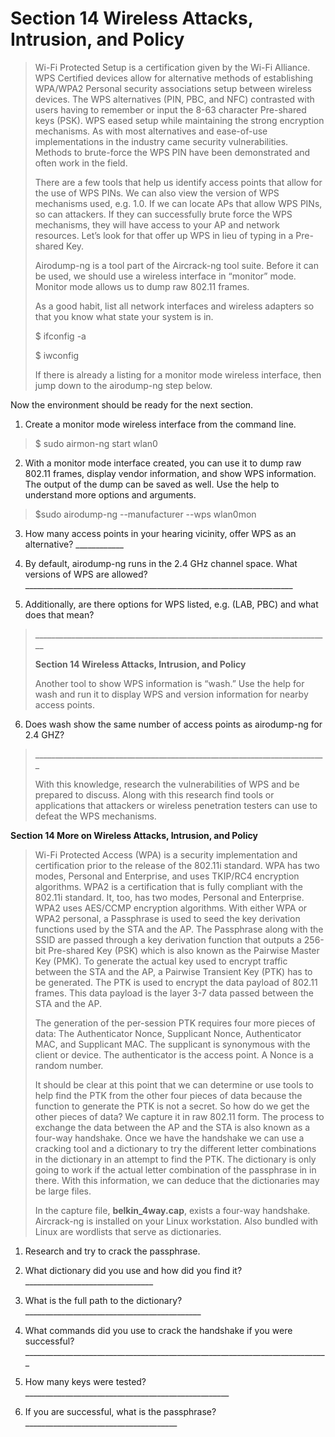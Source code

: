 # Section 14 Wireless Attacks, Intrusion, and Policy

> Wi-Fi Protected Setup is a certification given by the Wi-Fi Alliance.
> WPS Certified devices allow for alternative methods of establishing
> WPA/WPA2 Personal security associations setup between wireless
> devices. The WPS alternatives (PIN, PBC, and NFC) contrasted with
> users having to remember or input the 8-63 character Pre-shared keys
> (PSK). WPS eased setup while maintaining the strong encryption
> mechanisms. As with most alternatives and ease-of-use implementations
> in the industry came security vulnerabilities. Methods to brute-force
> the WPS PIN have been demonstrated and often work in the field.
>
> There are a few tools that help us identify access points that allow
> for the use of WPS PINs. We can also view the version of WPS
> mechanisms used, e.g. 1.0. If we can locate APs that allow WPS PINs,
> so can attackers. If they can successfully brute force the WPS
> mechanisms, they will have access to your AP and network resources.
> Let’s look for that offer up WPS in lieu of typing in a Pre-shared
> Key.
>
> Airodump-ng is a tool part of the Aircrack-ng tool suite. Before it
> can be used, we should use a wireless interface in “monitor” mode.
> Monitor mode allows us to dump raw 802.11 frames.
>
> As a good habit, list all network interfaces and wireless adapters so
> that you know what state your system is in.
>
> \$ ifconfig -a
>
> \$ iwconfig
>
> If there is already a listing for a monitor mode wireless interface,
> then jump down to the airodump-ng step below.

Now the environment should be ready for the next section.

1.  Create a monitor mode wireless interface from the command line.

> \$ sudo airmon-ng start wlan0

2.  With a monitor mode interface created, you can use it to dump raw
    802.11 frames, display vendor information, and show WPS information.
    The output of the dump can be saved as well. Use the help to
    understand more options and arguments.

> \$sudo airodump-ng --manufacturer --wps wlan0mon

3.  How many access points in your hearing vicinity, offer WPS as an
    alternative? \_\_\_\_\_\_\_\_\_\_\_\_

4.  By default, airodump-ng runs in the 2.4 GHz channel space. What
    versions of WPS are allowed?
    \_\_\_\_\_\_\_\_\_\_\_\_\_\_\_\_\_\_\_\_\_\_\_\_\_\_\_\_\_\_\_\_\_\_\_\_\_\_\_\_\_\_\_\_\_\_\_\_\_\_\_\_\_\_\_\_\_\_\_\_\_\_\_\_\_\_\_

5.  Additionally, are there options for WPS listed, e.g. (LAB, PBC) and
    what does that mean?

> \_\_\_\_\_\_\_\_\_\_\_\_\_\_\_\_\_\_\_\_\_\_\_\_\_\_\_\_\_\_\_\_\_\_\_\_\_\_\_\_\_\_\_\_\_\_\_\_\_\_\_\_\_\_\_\_\_\_\_\_\_\_\_\_\_\_\_\_\_\_\_\_\_\_
>
> **Section 14 Wireless Attacks, Intrusion, and Policy**
>
> Another tool to show WPS information is “wash.” Use the help for wash
> and run it to display WPS and version information for nearby access
> points.

6.  Does wash show the same number of access points as airodump-ng for
    2.4 GHZ?

> \_\_\_\_\_\_\_\_\_\_\_\_\_\_\_\_\_\_\_\_\_\_\_\_\_\_\_\_\_\_\_\_\_\_\_\_\_\_\_\_\_\_\_\_\_\_\_\_\_\_\_\_\_\_\_\_\_\_\_\_\_\_\_\_\_\_\_\_\_\_\_\_\_
>
> With this knowledge, research the vulnerabilities of WPS and be
> prepared to discuss. Along with this research find tools or
> applications that attackers or wireless penetration testers can use to
> defeat the WPS mechanisms.

**Section 14 More on Wireless Attacks, Intrusion, and Policy**

> Wi-Fi Protected Access (WPA) is a security implementation and
> certification prior to the release of the 802.11i standard. WPA has
> two modes, Personal and Enterprise, and uses TKIP/RC4 encryption
> algorithms. WPA2 is a certification that is fully compliant with the
> 802.11i standard. It, too, has two modes, Personal and Enterprise.
> WPA2 uses AES/CCMP encryption algorithms. With either WPA or WPA2
> personal, a Passphrase is used to seed the key derivation functions
> used by the STA and the AP. The Passphrase along with the SSID are
> passed through a key derivation function that outputs a 256-bit
> Pre-shared Key (PSK) which is also known as the Pairwise Master Key
> (PMK). To generate the actual key used to encrypt traffic between the
> STA and the AP, a Pairwise Transient Key (PTK) has to be generated.
> The PTK is used to encrypt the data payload of 802.11 frames. This
> data payload is the layer 3-7 data passed between the STA and the AP.
>
> The generation of the per-session PTK requires four more pieces of
> data: The Authenticator Nonce, Supplicant Nonce, Authenticator MAC,
> and Supplicant MAC. The supplicant is synonymous with the client or
> device. The authenticator is the access point. A Nonce is a random
> number.
>
> It should be clear at this point that we can determine or use tools to
> help find the PTK from the other four pieces of data because the
> function to generate the PTK is not a secret. So how do we get the
> other pieces of data? We capture it in raw 802.11 form. The process to
> exchange the data between the AP and the STA is also known as a
> four-way handshake. Once we have the handshake we can use a cracking
> tool and a dictionary to try the different letter combinations in the
> dictionary in an attempt to find the PTK. The dictionary is only going
> to work if the actual letter combination of the passphrase in in
> there. With this information, we can deduce that the dictionaries may
> be large files.
>
> In the capture file, **belkin_4way.cap**, exists a four-way handshake.
> Aircrack-ng is installed on your Linux workstation. Also bundled with
> Linux are wordlists that serve as dictionaries.

1.  Research and try to crack the passphrase.

2.  What dictionary did you use and how did you find it?
    \_\_\_\_\_\_\_\_\_\_\_\_\_\_\_\_\_\_\_\_\_\_\_\_\_\_\_\_\_\_\_\_

3.  What is the full path to the dictionary?
    \_\_\_\_\_\_\_\_\_\_\_\_\_\_\_\_\_\_\_\_\_\_\_\_\_\_\_\_\_\_\_\_\_\_\_\_\_\_\_\_\_\_\_\_

4.  What commands did you use to crack the handshake if you were
    successful?
    \_\_\_\_\_\_\_\_\_\_\_\_\_\_\_\_\_\_\_\_\_\_\_\_\_\_\_\_\_\_\_\_\_\_\_\_\_\_\_\_\_\_\_\_\_\_\_\_\_\_\_\_\_\_\_\_\_\_\_\_\_\_\_\_\_\_\_\_\_\_\_\_\_\_\_\_

5.  How many keys were tested?
    \_\_\_\_\_\_\_\_\_\_\_\_\_\_\_\_\_\_\_\_\_\_\_\_\_\_\_\_\_\_\_\_\_\_\_\_\_\_\_\_\_\_\_\_\_\_\_\_\_\_\_

6.  If you are successful, what is the passphrase?
    \_\_\_\_\_\_\_\_\_\_\_\_\_\_\_\_\_\_\_\_\_\_\_\_\_\_\_\_\_\_\_\_\_\_\_\_\_\_


